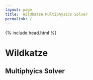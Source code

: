 ```yaml
---
layout: page
title:  Wildkatze Multiphysics Solver
permalink: /
---
```

{% include head.html %}

#  Wildkatze 
## Multiphyics Solver
